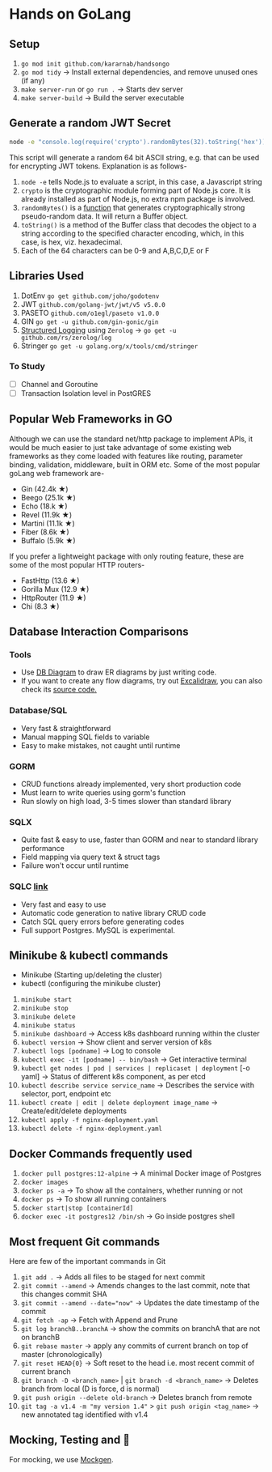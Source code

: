 # Hands on GoLang 

## Setup
1. `go mod init github.com/kararnab/handsongo`
2. `go mod tidy` -> Install external dependencies, and remove unused ones (if any)
3. `make server-run` or `go run .` -> Starts dev server
4. `make server-build` -> Build the server executable

## Generate a random JWT Secret
```bash
node -e "console.log(require('crypto').randomBytes(32).toString('hex'))"
``` 
This script will generate a random 64 bit ASCII string, e.g. that can be used for encrypting JWT tokens.
Explanation is as follows-
1. `node -e` tells Node.js to evaluate a script, in this case, a Javascript string
2. `crypto` is the cryptographic module forming part of Node.js core. It is already installed as part of Node.js, no extra npm package is involved.
3. `randomBytes()` is a <u>function</u> that generates cryptographically strong pseudo-random data. It will return a Buffer object.
4. `toString()` is a method of the Buffer class that decodes the object to a string according to the specified character encoding, which, in this case, is hex, viz. hexadecimal.
5. Each of the 64 characters can be 0-9 and A,B,C,D,E or F


## Libraries Used
1. DotEnv `go get github.com/joho/godotenv`
2. JWT `github.com/golang-jwt/jwt/v5 v5.0.0`
3. PASETO `github.com/o1egl/paseto v1.0.0`
4. GIN `go get -u github.com/gin-gonic/gin`
5. [Structured Logging](https://github.com/topics/structured-logging) using `Zerolog` -> `go get -u github.com/rs/zerolog/log`
6. Stringer `go get -u golang.org/x/tools/cmd/stringer`


### To Study
- [ ] Channel and Goroutine
- [ ] Transaction Isolation level in PostGRES

## Popular Web Frameworks in GO
Although we can use the standard net/http package to implement APIs, it would be much easier to just take advantage of some existing web frameworks as they come loaded with features like routing, parameter binding, validation, middleware, built in ORM etc. Some of the most popular goLang web framework are-
- Gin (42.4k ★)
- Beego (25.1k ★)
- Echo (18.k ★)
- Revel (11.9k ★)
- Martini (11.1k ★)
- Fiber (8.6k ★)
- Buffalo (5.9k ★)

If you prefer a lightweight package with only routing feature, these are some of the most popular HTTP routers-
- FastHttp (13.6 ★)
- Gorilla Mux (12.9 ★)
- HttpRouter (11.9 ★)
- Chi (8.3 ★)


## Database Interaction Comparisons

### Tools

* Use [DB Diagram](https://dbdiagram.io/) to draw ER diagrams by just writing code.
* If you want to create any flow diagrams, try out [Excalidraw](https://excalidraw.com/), you can also check its [source code.](https://github.com/excalidraw/excalidraw)

### Database/SQL
- Very fast & straightforward
- Manual mapping SQL fields to variable
- Easy to make mistakes, not caught until runtime

### GORM
- CRUD functions already implemented, very short production code
- Must learn to write queries using gorm's function
- Run slowly on high load, 3-5 times slower than standard library

### SQLX
- Quite fast & easy to use, faster than GORM and near to standard library performance
- Field mapping via query text & struct tags
- Failure won't occur until runtime

### SQLC [link](https://sqlc.dev/)
- Very fast and easy to use
- Automatic code generation to native library CRUD code
- Catch SQL query errors before generating codes
- Full support Postgres. MySQL is experimental.

## Minikube & kubectl commands
- Minikube (Starting up/deleting the cluster)
- kubectl (configuring the minikube cluster)
1. `minikube start`
2. `minikube stop`
3. `minikube delete`
4. `minikube status`
5. `minikube dashboard` -> Access k8s dashboard running within the cluster
6. `kubectl version` -> Show client and server version of k8s
7. `kubectl logs [podname]` -> Log to console
8. `kubectl exec -it [podname] -- bin/bash` -> Get interactive terminal
9. `kubectl get nodes | pod | services | replicaset | deployment` [-o yaml] -> Status of different k8s component, as per etcd
10. `kubectl describe service service_name` -> Describes the service with selector, port, endpoint etc
11. `kubectl create | edit | delete deployment image_name` -> Create/edit/delete deployments
12. `kubectl apply -f nginx-deployment.yaml`
13. `kubectl delete -f nginx-deployment.yaml`


## Docker Commands frequently used

1. `docker pull postgres:12-alpine` -> A minimal Docker image of Postgres
2. `docker images`
3. `docker ps -a` -> To show all the containers, whether running or not
4. `docker ps` -> To show all running containers
5. `docker start|stop [containerId]`
6. `docker exec -it postgres12 /bin/sh` -> Go inside postgres shell

## Most frequent Git commands
Here are few of the important commands in Git
1. `git add .` -> Adds all files to be staged for next commit
2. `git commit --amend` -> Amends changes to the last commit, note that this changes commit SHA
3. `git commit --amend --date="now"` -> Updates the date timestamp of the commit
4. `git fetch -ap` -> Fetch with Append and Prune
5. `git log branchB..branchA` -> show the commits on branchA that are not on branchB
6. `git rebase master` -> apply any commits of current branch on top of master (chronologically)
7. `git reset HEAD{0}` -> Soft reset to the head i.e. most recent commit of current branch
8. `git branch -D <branch_name>` | `git branch -d <branch_name>` -> Deletes branch from local (D is force, d is normal)
9. `git push origin --delete old-branch` -> Deletes branch from remote
10. `git tag -a v1.4 -m "my version 1.4"` > `git push origin <tag_name>` ->  new annotated tag identified with v1.4

## Mocking, Testing and 🤞
For mocking, we use [Mockgen](https://github.com/golang/mock).

